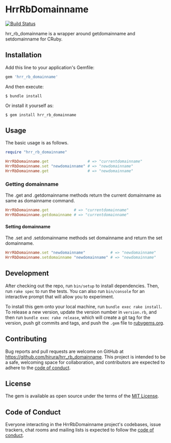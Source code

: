 # HrrRbDomainname

[![Build Status](https://travis-ci.com/hirura/hrr_rb_domainname.svg?branch=master)](https://travis-ci.com/hirura/hrr_rb_domainname)

hrr_rb_domainname is a wrapper around getdomainname and setdomainname for CRuby.

## Installation

Add this line to your application's Gemfile:

```ruby
gem 'hrr_rb_domainname'
```

And then execute:

    $ bundle install

Or install it yourself as:

    $ gem install hrr_rb_domainname

## Usage

The basic usage is as follows.

```ruby
require "hrr_rb_domainname"

HrrRbDomainname.get                 # => "currentdomainname"
HrrRbDomainname.set "newdomainname" # => "newdomainname"
HrrRbDomainname.get                 # => "newdomainname"
```

### Getting domainname

The .get and .getdomainname methods return the current domainname as same as domainname command.

```ruby
HrrRbDomainname.get           # => "currentdomainname"
HrrRbDomainname.getdomainname # => "currentdomainname"
```

#### Setting domainname

The .set and .setdomainname methods set domainname and return the set domainname.

```ruby
HrrRbDomainname.set "newdomainname"           # => "newdomainname"
HrrRbDomainname.setdomainname "newdomainname" # => "newdomainname"
```

## Development

After checking out the repo, run `bin/setup` to install dependencies. Then, run `rake spec` to run the tests. You can also run `bin/console` for an interactive prompt that will allow you to experiment.

To install this gem onto your local machine, run `bundle exec rake install`. To release a new version, update the version number in `version.rb`, and then run `bundle exec rake release`, which will create a git tag for the version, push git commits and tags, and push the `.gem` file to [rubygems.org](https://rubygems.org).

## Contributing

Bug reports and pull requests are welcome on GitHub at https://github.com/hirura/hrr_rb_domainname. This project is intended to be a safe, welcoming space for collaboration, and contributors are expected to adhere to the [code of conduct](https://github.com/hirura/hrr_rb_domainname/blob/master/CODE_OF_CONDUCT.md).


## License

The gem is available as open source under the terms of the [MIT License](https://opensource.org/licenses/MIT).

## Code of Conduct

Everyone interacting in the HrrRbDomainname project's codebases, issue trackers, chat rooms and mailing lists is expected to follow the [code of conduct](https://github.com/hirura/hrr_rb_domainname/blob/master/CODE_OF_CONDUCT.md).
